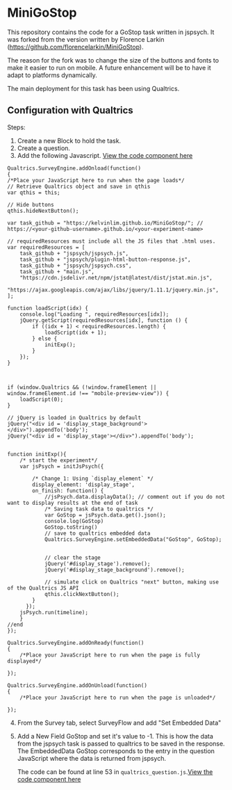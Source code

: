 # MiniGoStop

This repository contains the code for a GoStop task written in jspsych. 
It was forked from the version
written by Florence Larkin (https://github.com/florencelarkin/MiniGoStop).  

The reason for the fork was to change the size of the buttons and fonts to make it
easier to run on mobile.  A future enhancement will be to have it adapt to platforms
dynamically.

The main deployment for this task has been using Qualtrics.

## Configuration with Qualtrics

Steps:

1. Create a new Block to hold the task.
2. Create a question.
3. Add the following Javascript. [View the code component here](https://github.com/kelvinlim/MiniGoStop/blob/main/qualtrics_question.js)
   
```
Qualtrics.SurveyEngine.addOnload(function()
{
/*Place your JavaScript here to run when the page loads*/
// Retrieve Qualtrics object and save in qthis
var qthis = this;

// Hide buttons
qthis.hideNextButton();

var task_github = "https://kelvinlim.github.io/MiniGoStop/"; // https://<your-github-username>.github.io/<your-experiment-name>

// requiredResources must include all the JS files that .html uses.
var requiredResources = [
	task_github + "jspsych/jspsych.js",
	task_github + "jspsych/plugin-html-button-response.js", 
	task_github + "jspsych/jspsych.css",
	task_github + "main.js",
	"https://cdn.jsdelivr.net/npm/jstat@latest/dist/jstat.min.js",
    "https://ajax.googleapis.com/ajax/libs/jquery/1.11.1/jquery.min.js",
];

function loadScript(idx) {
    console.log("Loading ", requiredResources[idx]);
    jQuery.getScript(requiredResources[idx], function () {
        if ((idx + 1) < requiredResources.length) {
            loadScript(idx + 1);
        } else {
            initExp();
        }
    });
}



if (window.Qualtrics && (!window.frameElement || window.frameElement.id !== "mobile-preview-view")) {
    loadScript(0);
}

// jQuery is loaded in Qualtrics by default
jQuery("<div id = 'display_stage_background'></div>").appendTo('body');
jQuery("<div id = 'display_stage'></div>").appendTo('body');


function initExp(){
    /* start the experiment*/
    var jsPsych = initJsPsych({
		
        /* Change 1: Using `display_element` */
        display_element: 'display_stage',
        on_finish: function() {
            //jsPsych.data.displayData(); // comment out if you do not want to display results at the end of task
            /* Saving task data to qualtrics */
			var GoStop = jsPsych.data.get().json();
			console.log(GoStop)
			GoStop.toString()
			// save to qualtrics embedded data
			Qualtrics.SurveyEngine.setEmbeddedData("GoStop", GoStop);
			
           
            // clear the stage
            jQuery('#display_stage').remove();
            jQuery('#display_stage_background').remove();

            // simulate click on Qualtrics "next" button, making use of the Qualtrics JS API
            qthis.clickNextButton();
        }
      }); 
	jsPsych.run(timeline);
    }
//end
});

Qualtrics.SurveyEngine.addOnReady(function()
{
	/*Place your JavaScript here to run when the page is fully displayed*/

});

Qualtrics.SurveyEngine.addOnUnload(function()
{
	/*Place your JavaScript here to run when the page is unloaded*/

});

```

4. From the Survey tab, select SurveyFlow and add "Set Embedded Data"
5. Add a New Field GoStop and set it's value to -1.  This is how the data from the 
   jspsych task is passed to qualtrics to be saved in the response.  The EmbeddedData GoStop
   corresponds to the entry in the question JavaScript where the data is returned from jspsych.

   The code can be found at line 53 in `qualtrics_question.js`.[View the code component here](https://github.com/kelvinlim/MiniGoStop/blob/main/qualtrics_question.js#L52-L58)
